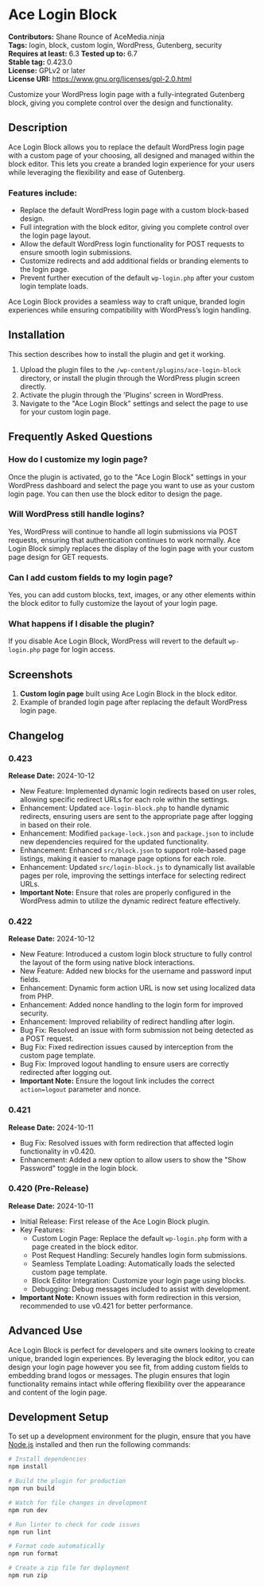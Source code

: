 # Ace Login Block

**Contributors:** Shane Rounce of AceMedia.ninja  
**Tags:** login, block, custom login, WordPress, Gutenberg, security  
**Requires at least:** 6.3 
**Tested up to:** 6.7  
**Stable tag:** 0.423.0  
**License:** GPLv2 or later  
**License URI:** https://www.gnu.org/licenses/gpl-2.0.html  

Customize your WordPress login page with a fully-integrated Gutenberg block, giving you complete control over the design and functionality.

## Description

Ace Login Block allows you to replace the default WordPress login page with a custom page of your choosing, all designed and managed within the block editor. This lets you create a branded login experience for your users while leveraging the flexibility and ease of Gutenberg.

### Features include:
- Replace the default WordPress login page with a custom block-based design.
- Full integration with the block editor, giving you complete control over the login page layout.
- Allow the default WordPress login functionality for POST requests to ensure smooth login submissions.
- Customize redirects and add additional fields or branding elements to the login page.
- Prevent further execution of the default `wp-login.php` after your custom login template loads.

Ace Login Block provides a seamless way to craft unique, branded login experiences while ensuring compatibility with WordPress’s login handling.

## Installation

This section describes how to install the plugin and get it working.

1. Upload the plugin files to the `/wp-content/plugins/ace-login-block` directory, or install the plugin through the WordPress plugin screen directly.
2. Activate the plugin through the 'Plugins' screen in WordPress.
3. Navigate to the "Ace Login Block" settings and select the page to use for your custom login page.

## Frequently Asked Questions

### How do I customize my login page?

Once the plugin is activated, go to the "Ace Login Block" settings in your WordPress dashboard and select the page you want to use as your custom login page. You can then use the block editor to design the page.

### Will WordPress still handle logins?

Yes, WordPress will continue to handle all login submissions via POST requests, ensuring that authentication continues to work normally. Ace Login Block simply replaces the display of the login page with your custom page design for GET requests.

### Can I add custom fields to my login page?

Yes, you can add custom blocks, text, images, or any other elements within the block editor to fully customize the layout of your login page.

### What happens if I disable the plugin?

If you disable Ace Login Block, WordPress will revert to the default `wp-login.php` page for login access.

## Screenshots

1. **Custom login page** built using Ace Login Block in the block editor.
2. Example of branded login page after replacing the default WordPress login page.

## Changelog

### 0.423
**Release Date:** 2024-10-12
- New Feature: Implemented dynamic login redirects based on user roles, allowing specific redirect URLs for each role within the settings.
- Enhancement: Updated `ace-login-block.php` to handle dynamic redirects, ensuring users are sent to the appropriate page after logging in based on their role.
- Enhancement: Modified `package-lock.json` and `package.json` to include new dependencies required for the updated functionality.
- Enhancement: Enhanced `src/block.json` to support role-based page listings, making it easier to manage page options for each role.
- Enhancement: Updated `src/login-block.js` to dynamically list available pages per role, improving the settings interface for selecting redirect URLs.
- **Important Note:** Ensure that roles are properly configured in the WordPress admin to utilize the dynamic redirect feature effectively.

### 0.422
**Release Date:** 2024-10-12
- New Feature: Introduced a custom login block structure to fully control the layout of the form using native block interactions.
- New Feature: Added new blocks for the username and password input fields.
- Enhancement: Dynamic form action URL is now set using localized data from PHP.
- Enhancement: Added nonce handling to the login form for improved security.
- Enhancement: Improved reliability of redirect handling after login.
- Bug Fix: Resolved an issue with form submission not being detected as a POST request.
- Bug Fix: Fixed redirection issues caused by interception from the custom page template.
- Bug Fix: Improved logout handling to ensure users are correctly redirected after logging out.
- **Important Note:** Ensure the logout link includes the correct `action=logout` parameter and nonce.

### 0.421
**Release Date:** 2024-10-11
- Bug Fix: Resolved issues with form redirection that affected login functionality in v0.420.
- Enhancement: Added a new option to allow users to show the "Show Password" toggle in the login block.

### 0.420 (Pre-Release)
**Release Date:** 2024-10-11
- Initial Release: First release of the Ace Login Block plugin.
- Key Features:
  - Custom Login Page: Replace the default `wp-login.php` form with a page created in the block editor.
  - Post Request Handling: Securely handles login form submissions.
  - Seamless Template Loading: Automatically loads the selected custom page template.
  - Block Editor Integration: Customize your login page using blocks.
  - Debugging: Debug messages included to assist with development.
- **Important Note:** Known issues with form redirection in this version, recommended to use v0.421 for better performance.

## Advanced Use

Ace Login Block is perfect for developers and site owners looking to create unique, branded login experiences. By leveraging the block editor, you can design your login page however you see fit, from adding custom fields to embedding brand logos or messages. The plugin ensures that login functionality remains intact while offering flexibility over the appearance and content of the login page.


## Development Setup

To set up a development environment for the plugin, ensure that you have [Node.js](https://nodejs.org) installed and then run the following commands:

```bash
# Install dependencies
npm install

# Build the plugin for production
npm run build

# Watch for file changes in development
npm run dev

# Run linter to check for code issues
npm run lint

# Format code automatically
npm run format

# Create a zip file for deployment
npm run zip
```
